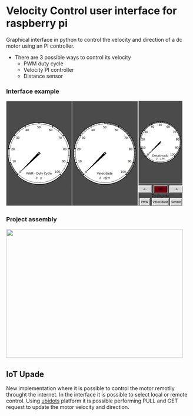 # Velocity Control user interface for raspberry pi

Graphical interface in python to control the velocity and direction of a dc motor using an PI controller.
- There are 3 possible ways to control its velocity
  - PWM duty cycle
  - Velocity PI controller 
  - Distance sensor
    
### Interface example
![](Example.gif)


### Project assembly
<img src="https://raw.githubusercontent.com/feippolito/IoT-AnalogMeter-VelocityControl/master/Assembly.jpg" width="480" height="350" >

## IoT Upade

New implementation where it is possible to control the motor remotlly throught the internet.
In the interface it is possible to select local or remote control. Using [ubidots](https://ubidots.com/) platform it is possible performing PULL and GET request to update the motor velocity and direction.

